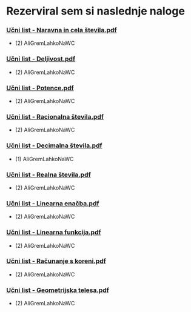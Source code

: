 # Rezerviral sem si naslednje naloge

### [Učni list - Naravna in cela števila.pdf](https://www.sc-nm.si/sss/si/file/download/861_0affa8c3752b/U%C4%8Dni%20list%20-%20Naravna%20in%20cela%20%C5%A1tevila.pdf)

- (2) AliGremLahkoNaWC

### [Učni list - Deljivost.pdf](https://www.sc-nm.si/sss/si/file/download/860_7c1612944279/Učni%20list%20-%20Deljivost.pdf)

- (2) AliGremLahkoNaWC

### [Učni list - Potence.pdf](https://www.sc-nm.si/sss/si/file/download/857_88cc06344dc2/Učni%20list%20-%20Potence.pdf)

- (2) AliGremLahkoNaWC

### [Učni list - Racionalna števila.pdf](https://www.sc-nm.si/sss/si/file/download/850_7907fe56caf7/Učni%20list%20-%20Racionalna%20števila.pdf)

- (2) AliGremLahkoNaWC

### [Učni list - Decimalna števila.pdf](https://www.sc-nm.si/sss/si/file/download/849_fd9b628c8edd/Učni%20list%20-%20Decimalna%20števila.pdf)

- (1) AliGremLahkoNaWC

### [Učni list - Realna števila.pdf](https://www.sc-nm.si/sss/si/file/download/842_2a4e1f474025/Učni%20list%20-%20Realna%20števila.pdf)

- (2) AliGremLahkoNaWC

### [Učni list - Linearna enačba.pdf](https://www.sc-nm.si/sss/si/file/download/833_30de7545a5ce/Učni%20list%20-%20Linearna%20enačba.pdf)

- (2) AliGremLahkoNaWC

### [Učni list - Linearna funkcija.pdf](https://www.sc-nm.si/sss/si/file/download/835_a3b1692363f8/Učni%20list%20-%20Linearna%20funkcija.pdf)

- (2) AliGremLahkoNaWC

### [Učni list - Računanje s koreni.pdf](https://www.sc-nm.si/sss/si/file/download/827_d73e71be4845/Učni%20list%20-%20Računanje%20s%20koreni.pdf)

- (2) AliGremLahkoNaWC

### [Učni list - Geometrijska telesa.pdf](https://www.sc-nm.si/sss/si/file/download/910_20110ab1fba1/Učni%20list%20-%20Geometrijska%20telesa.pdf)

- (2) AliGremLahkoNaWC




